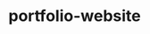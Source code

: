 
# portfolio-website
<img src="https://user-images.githubusercontent.com/59430438/217554508-62164f0f-cff2-474f-afb6-60abf363d111.png" alt="">
<img src="https://user-images.githubusercontent.com/59430438/217559948-4ce838d9-45d0-47ff-8d3c-2809b21b0d89.jpg" alt="">

